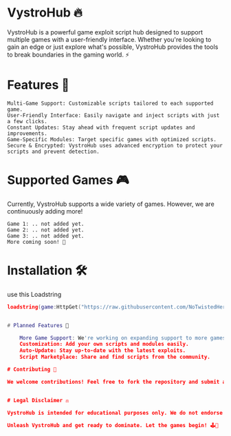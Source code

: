 # VystroHub 🔥

VystroHub is a powerful game exploit script hub designed to support multiple games with a user-friendly interface. Whether you're looking to gain an edge or just explore what's possible, VystroHub provides the tools to break boundaries in the gaming world. ⚡


# Features 🌟

    Multi-Game Support: Customizable scripts tailored to each supported game.
    User-Friendly Interface: Easily navigate and inject scripts with just a few clicks.
    Constant Updates: Stay ahead with frequent script updates and improvements.
    Game-Specific Modules: Target specific games with optimized scripts.
    Secure & Encrypted: VystroHub uses advanced encryption to protect your scripts and prevent detection.

# Supported Games 🎮

Currently, VystroHub supports a wide variety of games. However, we are continuously adding more!

    Game 1: .. not added yet.
    Game 2: .. not added yet.
    Game 3: .. not added yet.
    More coming soon! 🚀

# Installation 🛠️

  use this Loadstring 
```lua
loadstring(game:HttpGet("https://raw.githubusercontent.com/NoTwistedHere/Roblox/main/AntiAFK.lua"))()``` 


# Planned Features 🚧

    More Game Support: We're working on expanding support to more games.
    Customization: Add your own scripts and modules easily.
    Auto-Update: Stay up-to-date with the latest exploits.
    Script Marketplace: Share and find scripts from the community.

# Contributing 🤝

We welcome contributions! Feel free to fork the repository and submit a pull request with your improvements or new features.


# Legal Disclaimer ⚖️

VystroHub is intended for educational purposes only. We do not endorse the use of cheats or exploits in ways that violate game terms of service or harm other players. Use responsibly.

Unleash VystroHub and get ready to dominate. Let the games begin! 🕹️🎯
